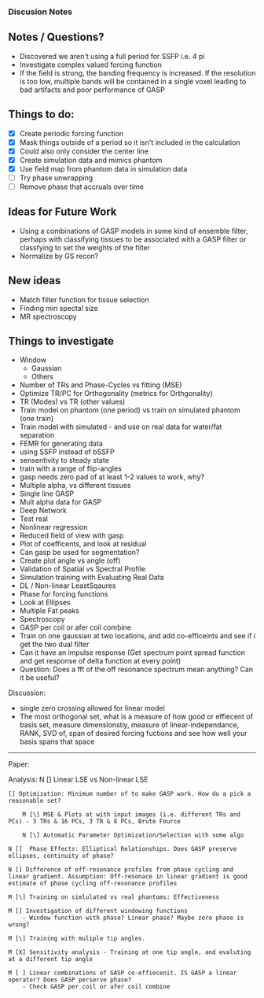 
### Discusion Notes

## Notes / Questions?

- Discovered we aren't using a full period for SSFP i.e. 4 pi
- Investigate complex valued forcing function
- If the field is strong, the banding frequency is increased.  If the resolution is too low, multiple bands will be contained in a single voxel leading to bad artifacts and poor performance of GASP

## Things to do:

-[x] Create periodic forcing function
-[x] Mask things outside of a period so it isn't included in the calculation
-[x] Could also only consider the center line
-[x] Create simulation data and mimics phantom
-[x] Use field map from phantom data in simulation data
-[ ] Try phase unwrapping
-[ ] Remove phase that accruals over time  

## Ideas for Future Work
- Using a combinations of GASP models in some kind of ensemble filter, perhaps with classifying tissues to be associated with a GASP filter or classfying to set the weights of the filter
- Normalize by GS recon?

## New ideas
- Match filter function for tissue selection
- Finding min spectal size
- MR spectroscopy

## Things to investigate
- Window 
    - Gaussian
    - Others
- Number of TRs and Phase-Cycles vs fitting (MSE)
- Optimize TR/PC for Orthogonality (metrics for Orthgonality)
- TR (Modes) vs TR (other values)
- Train model on phantom (one period) vs train on simulated phantom (one train)
- Train model with simulated - and use on real data for water/fat separation
- FEMR for generating data 
- using SSFP instead of bSSFP
- sensentivity to steady state 
- train with a range of flip-angles
- gasp needs zero pad of at least 1-2 values to work, why?
- Multiple alpha, vs different tissues 
- Single line GASP
- Mult alpha data for GASP
- Deep Network
- Test real 
- Nonlinear regression
- Reduced field of view with gasp 
- Plot of coefficents, and look at residual 
- Can gasp be used for segmentation?
- Create plot angle vs angle (off)
- Validation of Spatial vs Spectral Profile
- Simulation training with Evaluating Real Data
- DL / Non-linear LeastSqaures
- Phase for forcing functions 
- Look at Ellipses 
- Multiple Fat peaks
- Spectroscopy 
- GASP per coil or afer coil combine 
- Train on one gaussian at two locations, and add co-efficeints and see if i get the two dual filter 
- Can it have an impulse response (Get spectrum point spread function and get response of delta function at every point)
- Question: Does a fft of the off resonance spectrum mean anything? Can it be useful?

Discussion: 
- single zero crossing allowed for linear model 
- The most orthogonal set, what is a measure of how good or effiecent of basis set, measure dimensionstiy, measure of linear-independance, RANK, SVD of, span of desired forcing fuctions and see how well your basis spans that space 

----
Paper:

Analysis:
    N [] Linear LSE vs Non-linear LSE

    [] Optimization: Minimum number of to make GASP work. How do a pick a reasonable set?

        M [\] MSE & Plots at with input images (i.e. different TRs and PCs) - 3 TRs & 16 PCs, 3 TR & 8 PCs, Brute Fource

        N [\] Automatic Parameter Optimization/Selection with some algo

    N []  Phase Effects: Elliptical Relationships. Does GASP preserve ellipses, continuity of phase?

    N [] Difference of off-resonance profiles from phase cycling and linear gradient. Assumption: Off-resonace in linear gradient is good estimate of phase cycling off-resonance profiles

    M [\] Training on simlulated vs real phantoms: Effectiveness

    M [] Investigation of different windowing functions
        - Window function with phase? Linear phase? Maybe zero phase is wrong? 

    M [\] Training with muliple tip angles. 

    M [X] Sensitivity analysis - Training at one tip angle, and evaluting at a different tip angle 

    M [ ] Linear combinations of GASP co-effiecenit. IS GASP a linear operator? Does GASP perserve phase? 
        - Check GASP per coil or afer coil combine 


      





